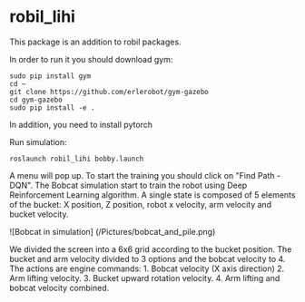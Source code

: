 # robil_lihi
This package is an addition to robil packages.

In order to run it you should download gym:

```
sudo pip install gym
cd ~
git clone https://github.com/erlerobot/gym-gazebo
cd gym-gazebo
sudo pip install -e .
```
In addition, you need to install pytorch

Run simulation:
```
roslaunch robil_lihi bobby.launch
```

A menu will pop up. To start the training you should click on "Find Path - DQN".
The Bobcat simulation start to train the robot using Deep Reinforcement Learning algorithm.
A single state is composed of 5 elements of the bucket: X position, Z position, robot x velocity, arm velocity and bucket velocity.

![Bobcat in simulation] (/Pictures/bobcat_and_pile.png)

We divided the screen into a 6x6 grid according to the bucket position. The bucket and arm velocity divided to 3 options and the
bobcat velocity to 4. 
The actions are engine commands: 1. Bobcat velocity (X axis direction)
                                 2. Arm lifting velocity.
                                 3. Bucket upward rotation velocity.
                                 4. Arm lifting and bobcat velocity combined.
  
